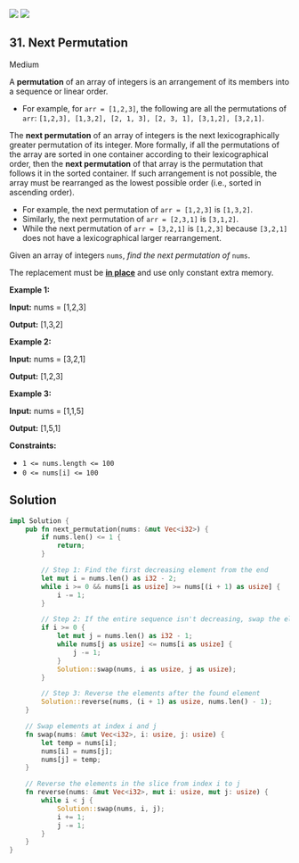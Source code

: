 [![](https://img.shields.io/github/stars/LeetCode-in-Rust/LeetCode-in-Rust?label=Stars&style=flat-square)](https://github.com/LeetCode-in-Rust/LeetCode-in-Rust)
[![](https://img.shields.io/github/forks/LeetCode-in-Rust/LeetCode-in-Rust?label=Fork%20me%20on%20GitHub%20&style=flat-square)](https://github.com/LeetCode-in-Rust/LeetCode-in-Rust/fork)

## 31\. Next Permutation

Medium

A **permutation** of an array of integers is an arrangement of its members into a sequence or linear order.

*   For example, for `arr = [1,2,3]`, the following are all the permutations of `arr`: `[1,2,3], [1,3,2], [2, 1, 3], [2, 3, 1], [3,1,2], [3,2,1]`.

The **next permutation** of an array of integers is the next lexicographically greater permutation of its integer. More formally, if all the permutations of the array are sorted in one container according to their lexicographical order, then the **next permutation** of that array is the permutation that follows it in the sorted container. If such arrangement is not possible, the array must be rearranged as the lowest possible order (i.e., sorted in ascending order).

*   For example, the next permutation of `arr = [1,2,3]` is `[1,3,2]`.
*   Similarly, the next permutation of `arr = [2,3,1]` is `[3,1,2]`.
*   While the next permutation of `arr = [3,2,1]` is `[1,2,3]` because `[3,2,1]` does not have a lexicographical larger rearrangement.

Given an array of integers `nums`, _find the next permutation of_ `nums`.

The replacement must be **[in place](http://en.wikipedia.org/wiki/In-place_algorithm)** and use only constant extra memory.

**Example 1:**

**Input:** nums = [1,2,3]

**Output:** [1,3,2]

**Example 2:**

**Input:** nums = [3,2,1]

**Output:** [1,2,3]

**Example 3:**

**Input:** nums = [1,1,5]

**Output:** [1,5,1]

**Constraints:**

*   `1 <= nums.length <= 100`
*   `0 <= nums[i] <= 100`

## Solution

```rust
impl Solution {
    pub fn next_permutation(nums: &mut Vec<i32>) {
        if nums.len() <= 1 {
            return;
        }

        // Step 1: Find the first decreasing element from the end
        let mut i = nums.len() as i32 - 2;
        while i >= 0 && nums[i as usize] >= nums[(i + 1) as usize] {
            i -= 1;
        }

        // Step 2: If the entire sequence isn't decreasing, swap the element
        if i >= 0 {
            let mut j = nums.len() as i32 - 1;
            while nums[j as usize] <= nums[i as usize] {
                j -= 1;
            }
            Solution::swap(nums, i as usize, j as usize);
        }

        // Step 3: Reverse the elements after the found element
        Solution::reverse(nums, (i + 1) as usize, nums.len() - 1);
    }

    // Swap elements at index i and j
    fn swap(nums: &mut Vec<i32>, i: usize, j: usize) {
        let temp = nums[i];
        nums[i] = nums[j];
        nums[j] = temp;
    }

    // Reverse the elements in the slice from index i to j
    fn reverse(nums: &mut Vec<i32>, mut i: usize, mut j: usize) {
        while i < j {
            Solution::swap(nums, i, j);
            i += 1;
            j -= 1;
        }
    }
}
```